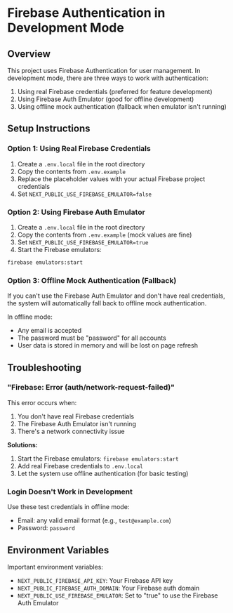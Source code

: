 # Firebase Authentication in Development Mode

## Overview

This project uses Firebase Authentication for user management. In development mode, there are three ways to work with authentication:

1. Using real Firebase credentials (preferred for feature development)
2. Using Firebase Auth Emulator (good for offline development)
3. Using offline mock authentication (fallback when emulator isn't running)

## Setup Instructions

### Option 1: Using Real Firebase Credentials

1. Create a `.env.local` file in the root directory
2. Copy the contents from `.env.example`
3. Replace the placeholder values with your actual Firebase project credentials
4. Set `NEXT_PUBLIC_USE_FIREBASE_EMULATOR=false`

### Option 2: Using Firebase Auth Emulator

1. Create a `.env.local` file in the root directory
2. Copy the contents from `.env.example` (mock values are fine)
3. Set `NEXT_PUBLIC_USE_FIREBASE_EMULATOR=true`
4. Start the Firebase emulators:

```bash
firebase emulators:start
```

### Option 3: Offline Mock Authentication (Fallback)

If you can't use the Firebase Auth Emulator and don't have real credentials, the system will automatically fall back to offline mock authentication.

In offline mode:
- Any email is accepted
- The password must be "password" for all accounts
- User data is stored in memory and will be lost on page refresh

## Troubleshooting

### "Firebase: Error (auth/network-request-failed)"

This error occurs when:
1. You don't have real Firebase credentials
2. The Firebase Auth Emulator isn't running
3. There's a network connectivity issue

**Solutions:**

1. Start the Firebase emulators: `firebase emulators:start`
2. Add real Firebase credentials to `.env.local`
3. Let the system use offline authentication (for basic testing)

### Login Doesn't Work in Development

Use these test credentials in offline mode:
- Email: any valid email format (e.g., `test@example.com`)
- Password: `password`

## Environment Variables

Important environment variables:

- `NEXT_PUBLIC_FIREBASE_API_KEY`: Your Firebase API key
- `NEXT_PUBLIC_FIREBASE_AUTH_DOMAIN`: Your Firebase auth domain
- `NEXT_PUBLIC_USE_FIREBASE_EMULATOR`: Set to "true" to use the Firebase Auth Emulator
